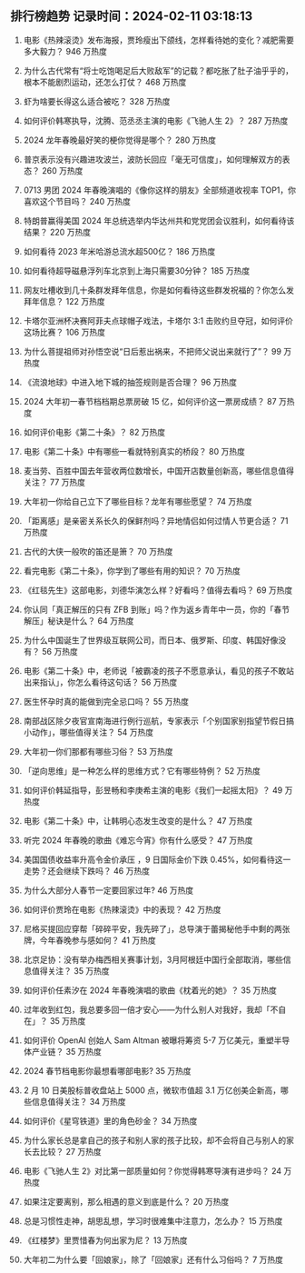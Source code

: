
## 排行榜趋势 记录时间：2024-02-11 03:18:13
  
  1. 电影《热辣滚烫》发布海报，贾玲瘦出下颌线，怎样看待她的变化？减肥需要多大毅力？ 946 万热度
    
  2. 为什么古代常有“将士吃饱喝足后大败敌军”的记载？都吃胀了肚子油乎乎的，根本不能剧烈运动，还怎么打仗？ 468 万热度
    
  3. 虾为啥要长得这么适合被吃？ 328 万热度
    
  4. 如何评价韩寒执导，沈腾、范丞丞主演的电影《飞驰人生 2》？ 287 万热度
    
  5. 2024 龙年春晚最好笑的梗你觉得是哪个？ 280 万热度
    
  6. 普京表示没有兴趣进攻波兰，波防长回应「毫无可信度」，如何理解双方的表态？ 260 万热度
    
  7. 0713 男团 2024 年春晚演唱的《像你这样的朋友》全部频道收视率 TOP1，你喜欢这个节目吗？ 240 万热度
    
  8. 特朗普赢得美国 2024 年总统选举内华达州共和党党团会议胜利，如何看待该结果？ 220 万热度
    
  9. 如何看待 2023 年米哈游总流水超500亿？ 186 万热度
    
  10. 如何看待超导磁悬浮列车北京到上海只需要30分钟？ 185 万热度
    
  11. 网友吐槽收到几十条群发拜年信息，你是如何看待这些群发祝福的？你怎么发拜年信息？ 122 万热度
    
  12. 卡塔尔亚洲杯决赛阿菲夫点球帽子戏法，卡塔尔 3:1 击败约旦夺冠，如何评价这场比赛？ 106 万热度
    
  13. 为什么菩提祖师对孙悟空说“日后惹出祸来，不把师父说出来就行了”？ 99 万热度
    
  14. 《流浪地球》中进入地下城的抽签规则是否合理？ 96 万热度
    
  15. 2024 大年初一春节档档期总票房破 15 亿，如何评价这一票房成绩？ 87 万热度
    
  16. 如何评价电影《第二十条》？ 82 万热度
    
  17. 电影《第二十条》中有哪些一看就特别真实的桥段？ 80 万热度
    
  18. 麦当劳、百胜中国去年营收两位数增长，中国开店数量创新高，哪些信息值得关注？ 77 万热度
    
  19. 大年初一你给自己立下了哪些目标？龙年有哪些愿望？ 74 万热度
    
  20. 「距离感」是亲密关系长久的保鲜剂吗？异地情侣如何过情人节更合适？ 71 万热度
    
  21. 古代的大侠一般吹的笛还是箫？ 70 万热度
    
  22. 看完电影《第二十条》，你学到了哪些有用的知识？ 70 万热度
    
  23. 《红毯先生》这部电影，刘德华演怎么样？好看吗？值得去看吗？ 69 万热度
    
  24. 你认同「真正解压的只有 ZFB 到账」吗？作为返乡青年中一员，你的「春节解压」秘诀是什么？ 64 万热度
    
  25. 为什么中国诞生了世界级互联网公司，而日本、俄罗斯、印度、韩国好像没有？ 56 万热度
    
  26. 电影《第二十条》中，老师说「被霸凌的孩子不愿意承认，看见的孩子不敢站出来指认」，你怎么看待这句话？ 56 万热度
    
  27. 医生怀孕时真的能做到完全忌口吗？ 55 万热度
    
  28. 南部战区除夕夜官宣南海进行例行巡航，专家表示「个别国家别指望节假日搞小动作」，哪些值得关注？ 54 万热度
    
  29. 大年初一你们那都有哪些习俗？ 53 万热度
    
  30. 「逆向思维」是一种怎么样的思维方式？它有哪些特例？ 52 万热度
    
  31. 如何评价韩延指导，彭昱畅和李庚希主演的电影《我们一起摇太阳》？ 49 万热度
    
  32. 电影《第二十条》中，让韩明心态发生改变的是什么？ 47 万热度
    
  33. 听完 2024 年春晚的歌曲《难忘今宵》你有什么感受？ 47 万热度
    
  34. 美国国债收益率升高令金价承压 ，9 日国际金价下跌 0.45%，如何看待这一走势？还会继续下跌吗？ 46 万热度
    
  35. 为什么大部分人春节一定要回家过年? 46 万热度
    
  36. 如何评价贾玲在电影《热辣滚烫》中的表现？ 42 万热度
    
  37. 尼格买提回应穿帮「碎碎平安，我先碎了」，总导演于蕾揭秘他手中剩的两张牌，今年春晚参与感如何？ 41 万热度
    
  38. 北京足协：没有举办梅西相关赛事计划，3月阿根廷中国行全部取消，哪些信息值得关注？ 35 万热度
    
  39. 如何评价任素汐在 2024 年春晚演唱的歌曲《枕着光的她》？ 35 万热度
    
  40. 过年收到红包，我总要多回一倍才安心——为什么别人对我好，我却「不自在」？ 35 万热度
    
  41. 如何评价 OpenAI 创始人 Sam Altman 被曝将筹资 5-7 万亿美元，重塑半导体产业链？ 35 万热度
    
  42. 2024 春节档电影你最想看哪部电影? 35 万热度
    
  43. 2 月 10 日美股标普收盘站上 5000 点，微软市值超 3.1 万亿创美企新高，哪些信息值得关注？ 34 万热度
    
  44. 如何评价《星穹铁道》里的角色砂金？ 34 万热度
    
  45. 为什么家长总是拿自己的孩子和别人家的孩子比较，却不会将自己与别人的家长去比较？ 27 万热度
    
  46. 电影《飞驰人生 2》对比第一部质量如何？你觉得韩寒导演有进步吗？ 24 万热度
    
  47. 如果注定要离别，那么相遇的意义到底是什么？ 20 万热度
    
  48. 总是习惯性走神，胡思乱想，学习时很难集中注意力，怎么办？ 15 万热度
    
  49. 《红楼梦》里贾惜春为何出家为尼？ 13 万热度
    
  50. 大年初二为什么要「回娘家」，除了「回娘家」还有什么习俗吗？ 7 万热度
    